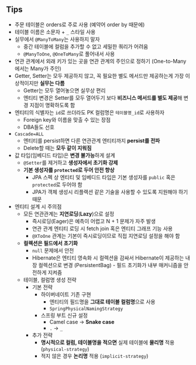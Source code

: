 ## Tips
- 주문 테이블은 orders로 주로 사용 (예약어 order by 때문에)
- 테이블 이름은 소문자 + `_` 스타일 사용
- 실무에서 `@ManyToMany`는 사용하지 말자
	- 중간 테이블에 컬럼을 추가할 수 없고 세밀한 쿼리가 어려움
	- `@ManyToOne`, `@OneToMany`로 풀어내서 사용
- 연관 관계에서 외래 키가 있는 곳을 연관 관계의 주인으로 정하기 (One-to-Many에서는 Many가 주인)
- Getter, Setter는 모두 제공하지 않고, 꼭 필요한 별도 메서드만 제공하는게 가장 이상적이지만 **실무는 다름**
	- Getter는 모두 열어놓으면 실무상 편리
	- 엔티티 변경은 Setter를 모두 열어두기 보다 **비즈니스 메서드를 별도 제공**해 변경 지점이 명확하도록 함
- 엔티티의 식별자는 `id`로 쓰더라도 PK 컬럼명은 `테이블명_id`로 사용하자
	- Foreign key와 이름을 맞출 수 있는 장점
	- DBA들도 선호
- `Cascade=ALL`
	- 엔티티를 persist하면 다른 연관관계 엔티티까지 **persist를 전파**
	- Delete할 때는 **모두 같이 지워짐**
- 값 타입(임베디드 타입)은 **변경 불가능**하게 설계
	- `@Setter`를 제거하고 **생성자에서 초기화 강제**
	- **기본 생성자를 `protected`로 두어 안전 향상**
		- JPA 스펙 상 엔티티 및 임베디드 타입은 기본 생성자를 `public` 혹은 `protected`로 두어야 함
		- JPA가 객체 생성시 리플랙션 같은 기술을 사용할 수 있도록 지원해야 하기 때문
- 엔티티 설계 시 주의점
	- 모든 연관관계는 **지연로딩**(**Lazy**)으로 설정
		- 즉시로딩(Eager)은 예측이 어렵고 N + 1 문제가 자주 발생
		- 연관 관계 엔티티 로딩 시 fetch join 혹은 엔티티 그래프 기능 사용
		- `@XToOne` 관계는 기본이 즉시로딩이므로 직접 지연로딩 설정을 해야 함
	- **컬렉션은 필드에서 초기화**
		- `null` 문제에서 안전
		- Hibernate은 엔티티 영속화 시 컬렉션을 감싸서 Hibernate이 제공하는 내장 컬렉션으로 변경 (PersistentBag) - 필드 초기화가 내부 매커니즘을 안전하게 지켜줌
	- 테이블, 컬럼명 생성 전략
		- 기본 전략
			- 하이버네이트 기존 구현
				- 엔티티의 필드명을 **그대로 테이블 컬럼명**으로 사용
				- `SpringPhysicalNamingStrategy`
			- 스프링 부트 신규 설정
				- Camel case -> **Snake case**
				- `.` -> `_`
		- 추가 전략
			- **명시적으로 컬럼, 테이블명을 적으면** 실제 테이블에 **물리명** 적용 (`physical-strategy`)
			- 적지 않은 경우 **논리명** 적용 (`implicit-strategy`)
